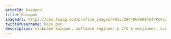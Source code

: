```yaml
---
actorId: kazupon
title: Kazupon
imageUrl: https://pbs.twimg.com/profile_images/495572844864999424/PcVaqUeq_200x200.png
twitterUsername: kazu_pon
description: nickname kazupon. software engineer & CTO & emojineer. vue.js core team member. vuejs-jp users group organizer. storybook vue supporting member. 😺
---
```

